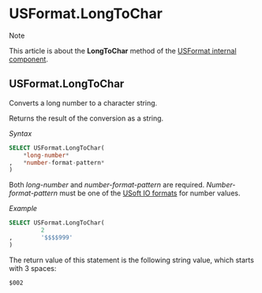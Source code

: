 # USFormat.LongToChar



> [!NOTE]
> This article is about the **LongToChar** method of the [USFormat internal component](/docs/Extensions/USFormat%20internal%20component).

## **USFormat.LongToChar**

Converts a long number to a character string.

Returns the result of the conversion as a string.

*Syntax*

```sql
SELECT USFormat.LongToChar(
    *long-number*
,   *number-format-pattern*
)
```

Both *long-number* and *number-format-pattern* are required. *Number-format-pattern* must be one of the [USoft IO formats](/docs/Modeller%20and%20Rules%20Engine/Domains/IO%20formats.md) for number values.

*Example*

```sql
SELECT USFormat.LongToChar(
         2
,        '$$$$999'
)
```

The return value of this statement is the following string value, which starts with 3 spaces:

```
$002
```

 